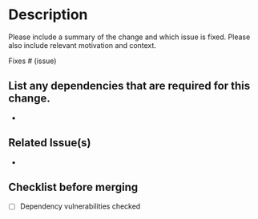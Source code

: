 # Description

Please include a summary of the change and which issue is fixed. Please also include relevant motivation and context. 

Fixes # (issue)

## List any dependencies that are required for this change.

-

## Related Issue(s)

-

## Checklist before merging
- [ ] Dependency vulnerabilities checked
